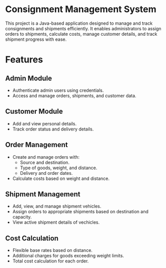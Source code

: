 # **Consignment Management System**

This project is a Java-based application designed to manage and track consignments and shipments efficiently. It enables administrators to assign orders to shipments, calculate costs, manage customer details, and track shipment progress with ease.

# Features

## Admin Module
  - Authenticate admin users using credentials.
  - Access and manage orders, shipments, and customer data.
## Customer Module
  - Add and view personal details.
  - Track order status and delivery details.  
## Order Management
  - Create and manage orders with:  
    - Source and destination.
    -  Type of goods, weight, and distance.
    - Delivery and order dates.
  - Calculate costs based on weight and distance.
## Shipment Management
  - Add, view, and manage shipment vehicles.
  - Assign orders to appropriate shipments based on destination and capacity. 
  - View active shipment details of vechicles. 
## Cost Calculation
  - Flexible base rates based on distance.
  - Additional charges for goods exceeding weight limits.
  - Total cost calculation for each order.
